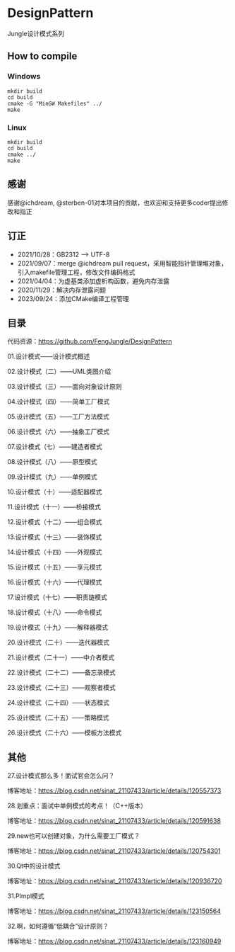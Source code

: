 # DesignPattern
Jungle设计模式系列

## How to compile
### Windows
```{.line-numbers}
mkdir build
cd build
cmake -G "MinGW Makefiles" ../
make
```
### Linux
```{.line-numbers}
mkdir build
cd build
cmake ../
make
```

## 感谢
感谢@ichdream, @sterben-01对本项目的贡献，也欢迎和支持更多coder提出修改和指正

## 订正
* 2021/10/28：GB2312 --> UTF-8
* 2021/09/07：merge @ichdream pull request，采用智能指针管理堆对象，引入makefile管理工程，修改文件编码格式
* 2021/04/04：为虚基类添加虚析构函数，避免内存泄露  
* 2020/11/29：解决内存泄露问题
* 2023/09/24：添加CMake编译工程管理


## 目录

代码资源：https://github.com/FengJungle/DesignPattern

01.设计模式——设计模式概述

02.设计模式（二）——UML类图介绍

03.设计模式（三）——面向对象设计原则

04.设计模式（四）——简单工厂模式

05.设计模式（五）——工厂方法模式

06.设计模式（六）——抽象工厂模式

07.设计模式（七）——建造者模式

08.设计模式（八）——原型模式

09.设计模式（九）——单例模式

10.设计模式（十）——适配器模式

11.设计模式（十一）——桥接模式

12.设计模式（十二）——组合模式

13.设计模式（十三）——装饰模式

14.设计模式（十四）——外观模式

15.设计模式（十五）——享元模式

16.设计模式（十六）——代理模式

17.设计模式（十七）——职责链模式

18.设计模式（十八）——命令模式

19.设计模式（十九）——解释器模式

20.设计模式（二十）——迭代器模式

21.设计模式（二十一）——中介者模式

22.设计模式（二十二）——备忘录模式

23.设计模式（二十三）——观察者模式

24.设计模式（二十四）——状态模式

25.设计模式（二十五）——策略模式

26.设计模式（二十六）——模板方法模式

## 其他

27.设计模式那么多！面试官会怎么问？  

博客地址：https://blog.csdn.net/sinat_21107433/article/details/120557373

28.划重点：面试中单例模式的考点！（C++版本）

博客地址：https://blog.csdn.net/sinat_21107433/article/details/120591638

29.new也可以创建对象，为什么需要工厂模式？

博客地址：https://blog.csdn.net/sinat_21107433/article/details/120754301

30.Qt中的设计模式

博客地址：https://blog.csdn.net/sinat_21107433/article/details/120936720  

31.PImpl模式

博客地址：https://blog.csdn.net/sinat_21107433/article/details/123150564

32.啊，如何遵循“低耦合”设计原则？

博客地址：https://blog.csdn.net/sinat_21107433/article/details/123160949


